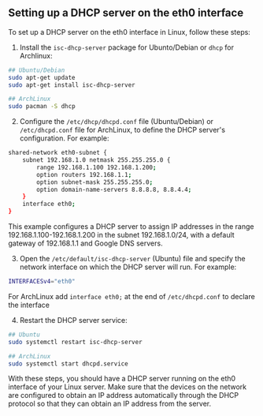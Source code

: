 ## Setting up a DHCP server on the eth0 interface

To set up a DHCP server on the eth0 interface in Linux, follow these steps:

1. Install the `isc-dhcp-server` package for Ubunto/Debian or `dhcp` for Archlinux:

```bash
## Ubuntu/Debian
sudo apt-get update
sudo apt-get install isc-dhcp-server

## ArchLinux
sudo pacman -S dhcp
```


2. Configure the `/etc/dhcp/dhcpd.conf` file (Ubuntu/Debian) or `/etc/dhcpd.conf` file for ArchLinux, to define the DHCP server's configuration. For example:

```bash
shared-network eth0-subnet {
    subnet 192.168.1.0 netmask 255.255.255.0 {
        range 192.168.1.100 192.168.1.200;
        option routers 192.168.1.1;
        option subnet-mask 255.255.255.0;
        option domain-name-servers 8.8.8.8, 8.8.4.4;
    }
    interface eth0;
}
```


This example configures a DHCP server to assign IP addresses in the range 192.168.1.100-192.168.1.200 in the subnet 192.168.1.0/24, with a default gateway of 192.168.1.1 and Google DNS servers.

3. Open the `/etc/default/isc-dhcp-server` (Ubuntu) file and specify the network interface on which the DHCP server will run. For example:

```bash
INTERFACESv4="eth0"
```

For ArchLinux add `interface eth0;` at the end of `/etc/dhcpd.conf` to declare the interface

4. Restart the DHCP server service:

```bash
## Ubuntu
sudo systemctl restart isc-dhcp-server

## ArchLinux
sudo systemctl start dhcpd.service
```

With these steps, you should have a DHCP server running on the eth0 interface of your Linux server. Make sure that the devices on the network are configured to obtain an IP address automatically through the DHCP protocol so that they can obtain an IP address from the server.
